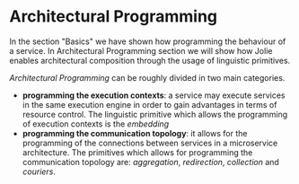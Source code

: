 # Architectural Programming

In the section "Basics" we have shown how programming the behaviour of a service. In Architectural Programming section we will show how Jolie enables architectural composition through the usage of linguistic primitives.

_Architectural Programming_ can be roughly divided in two main categories.

* **programming the execution contexts**: a service may execute services in the same execution engine in order to gain advantages in terms of resource control. The linguistic primitive which allows the programming of execution contexts is the _embedding_
* **programming the communication topology**: it allows for the programming of the connections between services in a microservice architecture. The primitives which allows for programming the communication topology are: _aggregation_, _redirection_, _collection_ and _couriers_.

